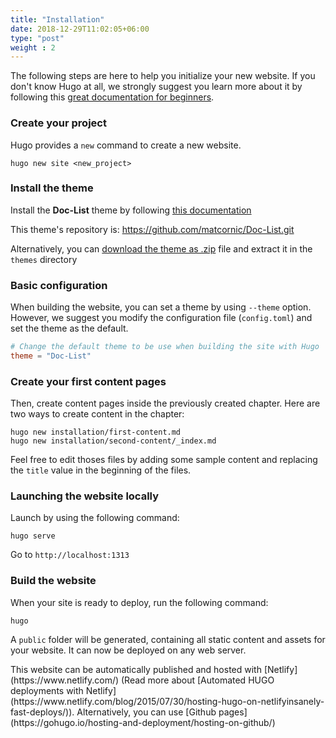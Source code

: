 ```yaml
---
title: "Installation"
date: 2018-12-29T11:02:05+06:00
type: "post"
weight : 2
---
```


The following steps are here to help you initialize your new website. If you don't know Hugo at all, we strongly suggest you learn more about it by following this [great documentation for beginners](https://gohugo.io/overview/quickstart/).

### Create your project

Hugo provides a `new` command to create a new website.

```
hugo new site <new_project>
```

### Install the theme

Install the **Doc-List** theme by following [this documentation](https://gohugo.io/themes/installing/)

This theme's repository is: https://github.com/matcornic/Doc-List.git

Alternatively, you can [download the theme as .zip](https://github.com/matcornic/Doc-List/archive/master.zip) file and extract it in the `themes` directory

### Basic configuration

When building the website, you can set a theme by using `--theme` option. However, we suggest you modify the configuration file (`config.toml`) and set the theme as the default.

```toml
# Change the default theme to be use when building the site with Hugo
theme = "Doc-List"
```


### Create your first content pages

Then, create content pages inside the previously created chapter. Here are two ways to create content in the chapter:

```
hugo new installation/first-content.md
hugo new installation/second-content/_index.md
```

Feel free to edit thoses files by adding some sample content and replacing the `title` value in the beginning of the files. 

### Launching the website locally

Launch by using the following command:

```
hugo serve
```

Go to `http://localhost:1313`

### Build the website

When your site is ready to deploy, run the following command:

```
hugo
```

A `public` folder will be generated, containing all static content and assets for your website. It can now be deployed on any web server.

<div class="alert rounded-0 alert-info">
This website can be automatically published and hosted with [Netlify](https://www.netlify.com/) (Read more about [Automated HUGO deployments with Netlify](https://www.netlify.com/blog/2015/07/30/hosting-hugo-on-netlifyinsanely-fast-deploys/)). Alternatively, you can use [Github pages](https://gohugo.io/hosting-and-deployment/hosting-on-github/)
</div>